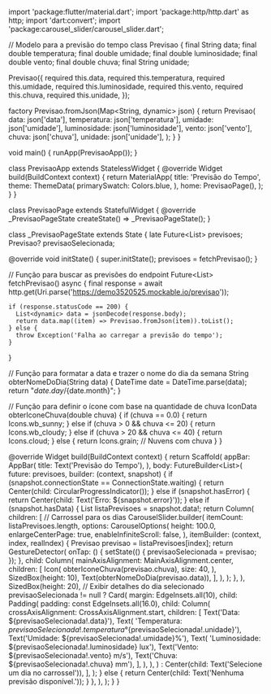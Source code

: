 
import 'package:flutter/material.dart';
import 'package:http/http.dart' as http;
import 'dart:convert';
import 'package:carousel_slider/carousel_slider.dart';

// Modelo para a previsão do tempo
class Previsao {
  final String data;
  final double temperatura;
  final double umidade;
  final double luminosidade;
  final double vento;
  final double chuva;
  final String unidade;

  Previsao({
    required this.data,
    required this.temperatura,
    required this.umidade,
    required this.luminosidade,
    required this.vento,
    required this.chuva,
    required this.unidade,
  });

  factory Previsao.fromJson(Map<String, dynamic> json) {
    return Previsao(
      data: json['data'],
      temperatura: json['temperatura'],
      umidade: json['umidade'],
      luminosidade: json['luminosidade'],
      vento: json['vento'],
      chuva: json['chuva'],
      unidade: json['unidade'],
    );
  }
}

void main() {
  runApp(PrevisaoApp());
}

class PrevisaoApp extends StatelessWidget {
  @override
  Widget build(BuildContext context) {
    return MaterialApp(
      title: 'Previsão do Tempo',
      theme: ThemeData(
        primarySwatch: Colors.blue,
      ),
      home: PrevisaoPage(),
    );
  }
}

class PrevisaoPage extends StatefulWidget {
  @override
  _PrevisaoPageState createState() => _PrevisaoPageState();
}

class _PrevisaoPageState extends State<PrevisaoPage> {
  late Future<List<Previsao>> previsoes;
  Previsao? previsaoSelecionada;

  @override
  void initState() {
    super.initState();
    previsoes = fetchPrevisao();
  }

  // Função para buscar as previsões do endpoint
  Future<List<Previsao>> fetchPrevisao() async {
    final response =
        await http.get(Uri.parse('https://demo3520525.mockable.io/previsao'));

    if (response.statusCode == 200) {
      List<dynamic> data = jsonDecode(response.body);
      return data.map((item) => Previsao.fromJson(item)).toList();
    } else {
      throw Exception('Falha ao carregar a previsão do tempo');
    }
  }

  // Função para formatar a data e trazer o nome do dia da semana
  String obterNomeDoDia(String data) {
    DateTime date = DateTime.parse(data);
    return "${date.day}/${date.month}";
  }

  // Função para definir o ícone com base na quantidade de chuva
  IconData obterIconeChuva(double chuva) {
    if (chuva == 0.0) {
      return Icons.wb_sunny;
    } else if (chuva > 0 && chuva <= 20) {
      return Icons.wb_cloudy;
    } else if (chuva > 20 && chuva <= 40) {
      return Icons.cloud;
    } else {
      return Icons.grain; // Nuvens com chuva
    }
  }

  @override
  Widget build(BuildContext context) {
    return Scaffold(
      appBar: AppBar(
        title: Text('Previsão do Tempo'),
      ),
      body: FutureBuilder<List<Previsao>>(
        future: previsoes,
        builder: (context, snapshot) {
          if (snapshot.connectionState == ConnectionState.waiting) {
            return Center(child: CircularProgressIndicator());
          } else if (snapshot.hasError) {
            return Center(child: Text('Erro: ${snapshot.error}'));
          } else if (snapshot.hasData) {
            List<Previsao> listaPrevisoes = snapshot.data!;
            return Column(
              children: [
                // Carrossel para os dias
                CarouselSlider.builder(
                  itemCount: listaPrevisoes.length,
                  options: CarouselOptions(
                    height: 100.0,
                    enlargeCenterPage: true,
                    enableInfiniteScroll: false,
                  ),
                  itemBuilder: (context, index, realIndex) {
                    Previsao previsao = listaPrevisoes[index];
                    return GestureDetector(
                      onTap: () {
                        setState(() {
                          previsaoSelecionada = previsao;
                        });
                      },
                      child: Column(
                        mainAxisAlignment: MainAxisAlignment.center,
                        children: [
                          Icon(
                            obterIconeChuva(previsao.chuva),
                            size: 40,
                          ),
                          SizedBox(height: 10),
                          Text(obterNomeDoDia(previsao.data)),
                        ],
                      ),
                    );
                  },
                ),
                SizedBox(height: 20),
                // Exibir detalhes do dia selecionado
                previsaoSelecionada != null
                    ? Card(
                        margin: EdgeInsets.all(10),
                        child: Padding(
                          padding: const EdgeInsets.all(16.0),
                          child: Column(
                            crossAxisAlignment: CrossAxisAlignment.start,
                            children: [
                              Text('Data: ${previsaoSelecionada!.data}'),
                              Text(
                                  'Temperatura: ${previsaoSelecionada!.temperatura}°${previsaoSelecionada!.unidade}'),
                              Text('Umidade: ${previsaoSelecionada!.umidade}%'),
                              Text(
                                  'Luminosidade: ${previsaoSelecionada!.luminosidade} lux'),
                              Text('Vento: ${previsaoSelecionada!.vento} m/s'),
                              Text('Chuva: ${previsaoSelecionada!.chuva} mm'),
                            ],
                          ),
                        ),
                      )
                    : Center(child: Text('Selecione um dia no carrossel')),
              ],
            );
          } else {
            return Center(child: Text('Nenhuma previsão disponível.'));
          }
        },
      ),
    );
  }
}
